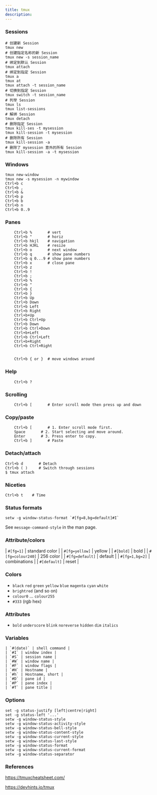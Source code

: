 ```yaml
---
title: tmux
description:
---
```



### Sessions
```shell
# 创建新 Session
tmux new 
# 创建指定名称的新 Session
tmux new -s session_name
# 绑定到默认 Session
tmux attach
# 绑定到指定 Session
tmux a
tmux at
tmux attach -t session_name
# 切换到指定 Session
tmux switch -t session_name
# 列举 Session
tmux ls
tmux list-sessions
# 解绑 Session
tmux detach
# 删除指定 Session
tmux kill-ses -t mysession
tmux kill-session -t mysession
# 删除所有 Session
tmux kill-session -a
# 删除了 mysession 意外的所有 Session
tmux kill-session -a -t mysession
```

### Windows

```shell
tmux new-window
tmux new -s mysession -n mywindow
Ctrl+b c
Ctrl+b ,
Ctrl+b &
Ctrl+b p
Ctrl+b b
Ctrl+b n
Ctrl+b 0..9
```

### Panes
```
    Ctrl+b %       # vert
    Ctrl+b "       # horiz
    Ctrl+b hkjl    # navigation
    Ctrl+b HJKL    # resize
    Ctrl+b o       # next window
    Ctrl+b q       # show pane numbers
    Ctrl+b q 0...9 # show pane numbers
    Ctrl+b x       # close pane
    Ctrl+b z       
    Ctrl+b !       
    Ctrl+b ;
    Ctrl+b %
    Ctrl+b "
    Ctrl+b {
    Ctrl+b }
    Ctrl+b Up
    Ctrl+b Down
    Ctrl+b Left
    Ctrl+b Right
    Ctrl+b+Up
    Ctrl+b Ctrl+Up
    Ctrl+b Down
    Ctrl+b Ctrl+Down
    Ctrl+b+Left
    Ctrl+b Ctrl+Left
    Ctrl+b+Right
    Ctrl+b Ctrl+Right


    Ctrl+b { or }  # move windows around
```


### Help
```
    Ctrl+b ?
```
### Scrolling
```
    Ctrl+b [       # Enter scroll mode then press up and down
```
### Copy/paste
```
    Ctrl+b [       # 1. Enter scroll mode first.
    Space       # 2. Start selecting and move around.
    Enter       # 3. Press enter to copy.
    Ctrl+b ]       # Paste
```

### Detach/attach

    Ctrl+b d       # Detach
    Ctrl+b ( )     # Switch through sessions
    $ tmux attach

### Niceties

    Ctrl+b t    # Time

### Status formats

```
setw -g window-status-format `#[fg=8,bg=default]#I`
```

See `message-command-style` in the man page.

### Attribute/colors

| `#[fg=1]` | standard color |
| `#[fg=yellow]` | yellow |
| `#[bold]` | bold |
| `#[fg=colour240]` | 256 color |
| `#[fg=default]` | default |
| `#[fg=1,bg=2]` | combinations |
| `#[default]` | reset |

### Colors

 * `black` `red` `green` `yellow` `blue` `magenta` `cyan` `white`
 * `brightred` (and so on)
 * `colour0` ... `colour255`
 * `#333` (rgb hex)

### Attributes

 * `bold` `underscore` `blink` `noreverse` `hidden` `dim` `italics`

### Variables
```
| `#(date)` | shell command |
| `#I` | window index |
| `#S` | session name |
| `#W` | window name |
| `#F` | window flags |
| `#H` | Hostname |
| `#h` | Hostname, short |
| `#D` | pane id |
| `#P` | pane index |
| `#T` | pane title |
```

### Options

```
set -g status-justify [left|centre|right]
set -g status-left '...'
setw -g window-status-style
setw -g window-status-activity-style
setw -g window-status-bell-style
setw -g window-status-content-style
setw -g window-status-current-style
setw -g window-status-last-style
setw -g window-status-format
setw -g window-status-current-format
setw -g window-status-separator
```

### References

https://tmuxcheatsheet.com/

https://devhints.io/tmux
